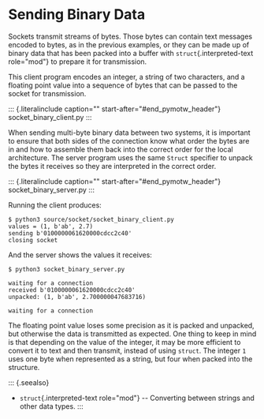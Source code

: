 # Sending Binary Data

Sockets transmit streams of bytes. Those bytes can contain text messages encoded to bytes, as in the previous examples, or they can be made up of binary data that has been packed into a buffer with `struct`{.interpreted-text role="mod"} to prepare it for transmission.

This client program encodes an integer, a string of two characters, and a floating point value into a sequence of bytes that can be passed to the socket for transmission.

::: {.literalinclude caption="" start-after="#end_pymotw_header"} socket_binary_client.py :::

When sending multi-byte binary data between two systems, it is important to ensure that both sides of the connection know what order the bytes are in and how to assemble them back into the correct order for the local architecture. The server program uses the same `Struct` specifier to unpack the bytes it receives so they are interpreted in the correct order.

::: {.literalinclude caption="" start-after="#end_pymotw_header"} socket_binary_server.py :::

Running the client produces:

```{.sourceCode .none}
$ python3 source/socket/socket_binary_client.py
values = (1, b'ab', 2.7)
sending b'0100000061620000cdcc2c40'
closing socket
```

And the server shows the values it receives:

```{.sourceCode .none}
$ python3 socket_binary_server.py

waiting for a connection
received b'0100000061620000cdcc2c40'
unpacked: (1, b'ab', 2.700000047683716)

waiting for a connection
```

The floating point value loses some precision as it is packed and unpacked, but otherwise the data is transmitted as expected. One thing to keep in mind is that depending on the value of the integer, it may be more efficient to convert it to text and then transmit, instead of using `struct`. The integer `1` uses one byte when represented as a string, but four when packed into the structure.

::: {.seealso}

- `struct`{.interpreted-text role="mod"} \-- Converting between strings and other data types. :::
